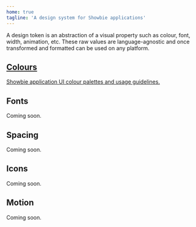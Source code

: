 ```yaml
---
home: true
tagline: 'A design system for Showbie applications'
---
```


A design token is an abstraction of a visual property such as colour, font, width, animation, etc. These raw values are language-agnostic and once transformed and formatted can be used on any platform.

<div class="features nr2 nl2">
  <a class="feature ma2" href="/colours/showbie/">
    <h2><Badge vertical="middle"><VIcon name="droplet"/></Badge> Colours</h2>
    <p>Showbie application UI colour palettes and usage guidelines.</p>
  </a>
  <div class="feature ma2 o-50">
    <h2><Badge vertical="middle"><VIcon name="type"/></Badge> Fonts</h2>
    <p>Coming soon.</p>
  </div>
  <div class="feature ma2 o-50">
    <h2><Badge vertical="middle"><VIcon name="layout"/></Badge> Spacing</h2>
    <p>Coming soon.</p>
  </div>
  <div class="feature ma2 o-50">
    <h2><Badge vertical="middle"><VIcon name="feather"/></Badge> Icons</h2>
    <p>Coming soon.</p>
  </div>
  <div class="feature ma2 o-50">
    <h2><Badge vertical="middle"><VIcon name="wind"/></Badge> Motion</h2>
    <p>Coming soon.</p>
  </div>
  <div class="feature ma2 o-50"></div>
</div>
